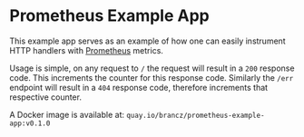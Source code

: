 # Prometheus Example App

This example app serves as an example of how one can easily instrument HTTP handlers with [Prometheus](https://prometheus.io/) metrics.

Usage is simple, on any request to `/` the request will result in a `200` response code. This increments the counter for this response code. Similarly the `/err` endpoint will result in a `404` response code, therefore increments that respective counter.

A Docker image is available at: `quay.io/brancz/prometheus-example-app:v0.1.0`
